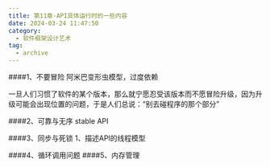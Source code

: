 ```yaml
---
title: 第11章-API具体运行时的一些内容
date: 2024-03-24 11:47:50
category:
  - 软件框架设计艺术
tag:
  - archive
---
```

####1、不要冒险
阿米巴变形虫模型，过度依赖

一旦人们习惯了软件的某个版本，那么就宁愿忍受该版本而不愿冒险升级，因为升级可能会出现位置的问题，于是人们总说：“别去碰程序的那个部分”

####2、可靠与无序
stable API

####3、同步与死锁
1、描述API的线程模型

####4、循环调用问题
####5、内存管理
